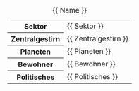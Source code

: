 <table>
    <caption>{{ Name }}</caption>
    <tbody>
        <tr><th>Sektor</th><td>{{ Sektor }}</td></tr>
        <tr><th>Zentralgestirn</th><td>{{ Zentralgestirn }}</td></tr>
        <tr><th>Planeten</th><td>{{ Planeten }}</td></tr>
        <tr><th>Bewohner</th><td>{{ Bewohner }}</td></tr>
        <tr><th>Politisches</th><td>{{ Politisches }}</td></tr>
    </tbody>
</table>